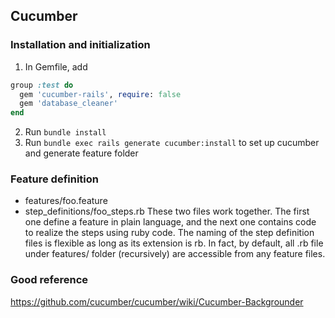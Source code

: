 ## Cucumber
### Installation and initialization
1. In Gemfile, add
```ruby
group :test do
  gem 'cucumber-rails', require: false
  gem 'database_cleaner'
end
```
2. Run `bundle install`
3. Run `bundle exec rails generate cucumber:install` to set up cucumber and generate feature folder

### Feature definition
* features/foo.feature
* step_definitions/foo_steps.rb
These two files work together. The first one define a feature in plain language, and the next one contains code to 
realize the steps using ruby code. The naming of the step definition files is flexible as long as its extension is rb. In fact,
by default, all .rb file under features/ folder (recursively) are accessible from any feature files.

### Good reference
https://github.com/cucumber/cucumber/wiki/Cucumber-Backgrounder
